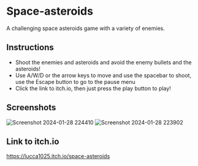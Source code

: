 # Space-asteroids
A challenging space asteroids game with a variety of enemies.
## Instructions
- Shoot the enemies and asteroids and avoid the enemy bullets and the asteroids!
- Use A/W/D or the arrow keys to move and use the spacebar to shoot, use the Escape button to go to the pause menu
- Click the link to itch.io, then just press the play button to play!
## Screenshots
![Screenshot 2024-01-28 224410](https://github.com/LuccaReymar/Space-asteroids/assets/153113724/1d70622a-4a05-4f54-bf27-af6275655f13)
![Screenshot 2024-01-28 223902](https://github.com/LuccaReymar/Space-asteroids/assets/153113724/063cd18c-7eae-4e47-b1bb-7ee5d75286b6)
## Link to itch.io
https://lucca1025.itch.io/space-asteroids

